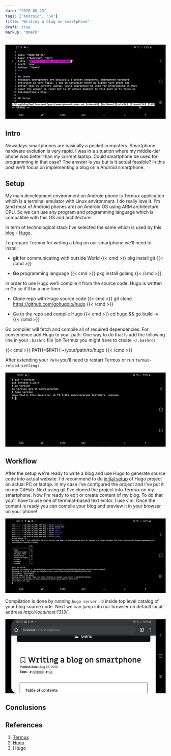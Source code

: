 ```yaml
---
date: "2020-08-23"
tags: ["Android", "Go"]
title: "Writing a blog on smartphone"
draft: true
markup: "mmark"
---
```


![img](postVimTermux.jpg)

## Intro
Nowadays smartphones are basically a pocket computers. Smartphone hardware
evolution is very rapid. I was in a situation where my middle-tier phone was
better than my current laptop. Could smartphone be used for programming in that
case? The answer is *yes* but is it actual feasible? In this post we'll focus on
implementing a blog on a Android smartphone.

## Setup

My main development environment on Android phone is Termux application which is
a terminal emulator with Linux environment. I do really love it.
I'm (and most of Android phones are) on Android OS using ARM architecture CPU.
So we can use any program and programming language which is compatible with
this OS and architecture.

In term of technological stack I've selected the same which is used by this blog -
[Hugo](https://gohugo.io/).

To prepare Termux for writing a blog on our smartphone we'll need to install:
* **git** for communicating with outside World
{{< cmd >}} pkg install git {{< /cmd >}}

* **Go** programming language 
{{< cmd >}} pkg install golang {{< /cmd >}}

In order to use Hugo we'll compile it from the source code. Hugo is written in
Go so it'll be a one-liner.

* Clone repo with Hugo source code
{{< cmd >}} git clone https://github.com/gohugoio/hugo {{< /cmd >}}

* Go to the repo and compile Hugo
{{< cmd >}} 
cd hugo && go build -v
{{< /cmd >}}

Go compiler will fetch and compile all of required dependencies. For
convenience add Hugo to your path. One way to do that is add the following line
in your `.bashrc` file (on Termux you might have to create `~/.bashrc`)

{{< cmd >}} 
PATH=$PATH:~/your/path/to/hugo
{{< /cmd >}}

After extending your `PATH` you'll need to restart Termux or run
`termux-reload-settings`.


![img](versions.jpg)

## Workflow

After the setup we're ready to write a blog and use Hugo to generate source
code into actual website. I'd recommend to do [initial
setup](https://gohugo.io/getting-started/quick-start/) of Hugo project on
actual PC or laptop. In my case I've configured the project and I've put it on
my GitHub. Next using git I've cloned the project into Termux on my smartphone.
Now I'm ready to edit or create content of my blog. To do that you'll have to
use one of terminal-based text editor. I use vim. Once the content is ready you
can compile your blog and preview it in your browser on your phone!

![img](hugoServer.jpg)

Compilation is done by running `hugo server -D` inside top level catalog of
your blog source code. Next we can jump into our browser on default local address
*http://localhost:1313/*.

![img](compiled.jpg)

## Conclusions

## References

1. [Termux](https://termux.com/)
2. [Hugo]()
3. [Hugo
